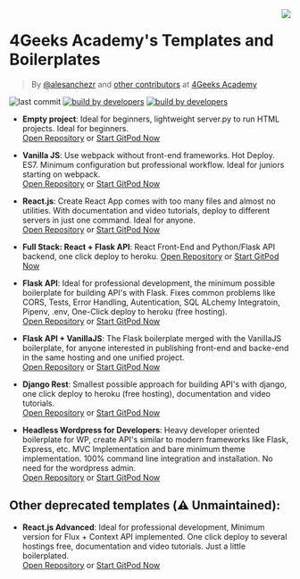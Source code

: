 <img align="right" src="https://assets.breatheco.de/apis/img/images.php?blob&random&cat=icon&tags=4geeks,32">

# 4Geeks Academy's Templates and Boilerplates

> By [@alesanchezr](https://twitter.com/alesanchezr) and [other contributors](https://github.com/4GeeksAcademy/Interactive-Tutorials/graphs/contributors) at [4Geeks Academy](http://4geeksacademy.co/)

![last commit](https://img.shields.io/github/last-commit/4geeksacademy/Templates-Boilerplates)
[![build by developers](https://img.shields.io/badge/build_by-Developers-blue)](https://breatheco.de)
[![build by developers](https://img.shields.io/twitter/follow/4geeksacademy?style=social&logo=twitter)](https://twitter.com/4geeksacademy)

- **Empty project**: Ideal for beginners, lightweight server.py to run HTML projects. Ideal for beginners.  
[Open Repository](https://github.com/4GeeksAcademy/html-hello) or [Start GitPod Now](https://gitpod.io#https://github.com/4GeeksAcademy/html-hello.git)

- **Vanilla JS**: Use webpack without front-end frameworks. Hot Deploy. ES7. Minimum configuration but professional workflow. Ideal for juniors starting on webpack.  
[Open Repository](https://github.com/4GeeksAcademy/vanillajs-hello) or [Start GitPod Now](https://gitpod.io#https://github.com/4GeeksAcademy/vanillajs-hello)

- **React.js**: Create React App comes with too many files and almost no utilities. With documentation and video tutorials, deploy to different servers in just one command. Ideal for anyone.  
[Open Repository](https://github.com/4GeeksAcademy/react-hello) or [Start GitPod Now](https://gitpod.io#https://github.com/4GeeksAcademy/react-hello.git)

- **Full Stack: React + Flask API**: React Front-End and Python/Flask API backend, one click deploy to heroku.
[Open Repository](https://github.com/4GeeksAcademy/react-flask-hello) or [Start GitPod Now](https://gitpod.io#https://github.com/4GeeksAcademy/react-flask-hello)

- **Flask API**: Ideal for professional development, the minimum possible boilerplate for building API's with Flask. Fixes common problems like CORS, Tests, Error Handling, Autentication, SQL ALchemy Integratoin, Pipenv, .env, One-Click deploy to heroku (free hosting).  
[Open Repository](https://github.com/4GeeksAcademy/flask-rest-hello) or [Start GitPod Now](https://gitpod.io#https://github.com/4GeeksAcademy/flask-rest-hello.git)

- **Flask API + VanillaJS**: The Flask boilerplate merged with the VanillaJS boilerplate, for anyone interested in publishing front-end and backe-end in the same hosting and one unified project.  
[Open Repository](https://github.com/4GeeksAcademy/flask-api-vanillajs-boilerplate) or [Start GitPod Now](https://gitpod.io#https://github.com/4GeeksAcademy/flask-api-vanillajs-boilerplate)

- **Django Rest**: Smallest possible approach for building API's with django, one click deploy to heroku (free hosting), documentation and video tutorials.  
[Open Repository](https://github.com/4GeeksAcademy/django-rest-hello) or [Start GitPod Now](https://gitpod.io#https://github.com/4GeeksAcademy/django-rest-hello.git)

- **Headless Wordpress for Developers**: Heavy developer oriented boilerplate for WP, create API's similar to modern frameworks like Flask, Express, etc. MVC Implementation and bare minimum theme implementation. 100% command line integration and installation. No need for the wordpress admin.  
[Open Repository](https://github.com/4GeeksAcademy/wordpress-hello) or [Start GitPod Now](https://gitpod.io#https://github.com/4GeeksAcademy/wordpress-hello.git)


## Other deprecated templates (⚠️ Unmaintained):

- **React.js Advanced**: Ideal for professional development, Minimum version for Flux + Context API implemented. One click deploy to several hostings free, documentation and video tutorials. Just a little boilerplated.  
[Open Repository](https://github.com/4GeeksAcademy/react-hello-webapp) or [Start GitPod Now](https://gitpod.io#https://github.com/4GeeksAcademy/react-hello-webapp.git)

